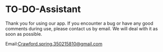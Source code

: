 # TO-DO-Assistant

Thank you for using our app. If you encounter a bug or have any good comments during use, please contact us by email. We will deal with it as soon as possible.

Email:Crawford.spring.350215810@gmail.com
